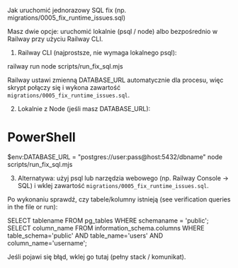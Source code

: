 Jak uruchomić jednorazowy SQL fix (np. migrations/0005_fix_runtime_issues.sql)

Masz dwie opcje: uruchomić lokalnie (psql / node) albo bezpośrednio w Railway przy użyciu Railway CLI.

1) Railway CLI (najprostsze, nie wymaga lokalnego psql):

  railway run node scripts/run_fix_sql.mjs

  Railway ustawi zmienną DATABASE_URL automatycznie dla procesu, więc skrypt połączy się i wykona zawartość `migrations/0005_fix_runtime_issues.sql`.

2) Lokalnie z Node (jeśli masz DATABASE_URL):

  # PowerShell
  $env:DATABASE_URL = "postgres://user:pass@host:5432/dbname"
  node scripts/run_fix_sql.mjs

3) Alternatywa: użyj psql lub narzędzia webowego (np. Railway Console -> SQL) i wklej zawartość `migrations/0005_fix_runtime_issues.sql`.

Po wykonaniu sprawdź, czy tabele/kolumny istnieją (see verification queries in the file or run):

  SELECT tablename FROM pg_tables WHERE schemaname = 'public';
  SELECT column_name FROM information_schema.columns WHERE table_schema='public' AND table_name='users' AND column_name='username';

Jeśli pojawi się błąd, wklej go tutaj (pełny stack / komunikat).
